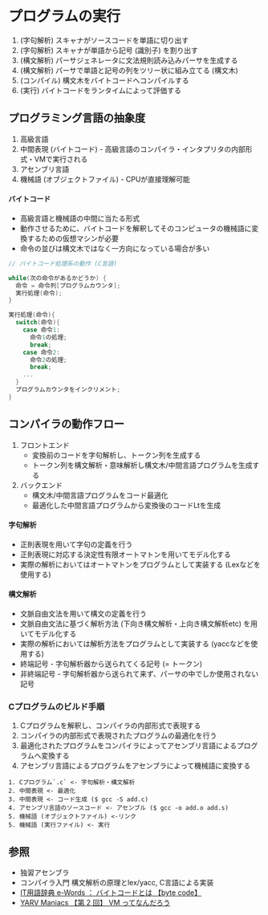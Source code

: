 # プログラムの実行
1. (字句解析) スキャナがソースコードを単語に切り出す
2. (字句解析) スキャナが単語から記号 (識別子) を割り出す
3. (構文解析) パーサジェネレータに文法規則読み込みパーサを生成する
4. (構文解析) パーサで単語と記号の列をツリー状に組み立てる (構文木)
5. (コンパイル) 構文木をバイトコードへコンパイルする
6. (実行) バイトコードをランタイムによって評価する

## プログラミング言語の抽象度
1. 高級言語
2. 中間表現 (バイトコード) - 高級言語のコンパイラ・インタプリタの内部形式・VMで実行される
3. アセンブリ言語
4. 機械語 (オブジェクトファイル) - CPUが直接理解可能

#### バイトコード
- 高級言語と機械語の中間に当たる形式
- 動作させるために、バイトコードを解釈してそのコンピュータの機械語に変換するための仮想マシンが必要
- 命令の並びは構文木ではなく一方向になっている場合が多い

```c
// バイトコード処理系の動作 (C言語)

while(次の命令があるかどうか) {
  命令 = 命令列[プログラムカウンタ];
  実行処理(命令);
}

実行処理(命令){
  switch(命令){
    case 命令1:
      命令1の処理;
      break;
    case 命令2:
      命令2の処理;
      break;
    ...
  }
  プログラムカウンタをインクリメント;
}
```

## コンパイラの動作フロー
1. フロントエンド
    - 変換前のコードを字句解析し、トークン列を生成する
    - トークン列を構文解析・意味解析し構文木/中間言語プログラムを生成する
2. バックエンド
    - 構文木/中間言語プログラムをコード最適化
    - 最適化した中間言語プログラムから変換後のコードLtを生成

#### 字句解析
- 正則表現を用いて字句の定義を行う
- 正則表現に対応する決定性有限オートマトンを用いてモデル化する
- 実際の解析においてはオートマトンをプログラムとして実装する (Lexなどを使用する)

#### 構文解析
- 文脈自由文法を用いて構文の定義を行う
- 文脈自由文法に基づく解析方法 (下向き構文解析・上向き構文解析etc) を用いてモデル化する
- 実際の解析においては解析方法をプログラムとして実装する (yaccなどを使用する)
- 終端記号 - 字句解析器から送られてくる記号 (= トークン)
- 非終端記号 - 字句解析器から送られて来ず、パーサの中でしか使用されない記号

### Cプログラムのビルド手順
1. Cプログラムを解釈し、コンパイラの内部形式で表現する
2. コンパイラの内部形式で表現されたプログラムの最適化を行う
3. 最適化されたプログラムをコンパイラによってアセンブリ言語によるプログラムへ変換する
4. アセンブリ言語によるプログラムをアセンブラによって機械語に変換する

```
1. Cプログラム`.c` <- 字句解析・構文解析
2. 中間表現 <- 最適化
3. 中間表現 <- コード生成 ($ gcc -S add.c)
4. アセンブリ言語のソースコード <- アセンブル ($ gcc -o add.o add.s)
5. 機械語 (オブジェクトファイル) <-リンク
5. 機械語 (実行ファイル) <- 実行
```

## 参照
- 独習アセンブラ
- コンパイラ入門 構文解析の原理とlex/yacc, C言語による実装
- [IT用語辞典 e-Words ： バイトコードとは 【byte code】](http://e-words.jp/w/E38390E382A4E38388E382B3E383BCE38389.html)
- [YARV Maniacs 【第 2 回】 VM ってなんだろう](https://magazine.rubyist.net/articles/0007/0007-YarvManiacs.html)

